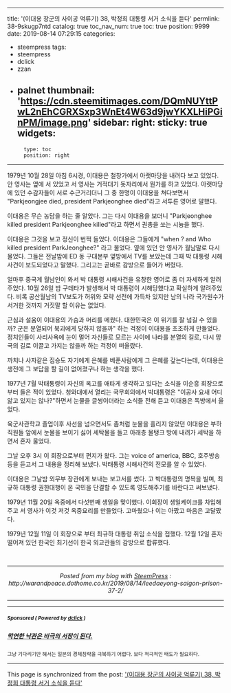 
---
title: '(이대용 장군의 사이공 억류기) 38, 박정희 대통령 서거 소식을 듣다'
permlink: 38-9skugp7ntd
catalog: true
toc_nav_num: true
toc: true
position: 9999
date: 2019-08-14 07:29:15
categories:
- steempress
tags:
- steempress
- dclick
- zzan
- palnet
thumbnail: 'https://cdn.steemitimages.com/DQmNUYttPwL2nEhCGRXSxp3WnEt4W63d9jwYKXLHiPGinPM/image.png'
sidebar:
    right:
        sticky: true
widgets:
    -
        type: toc
        position: right
---


<p>1979년 10월 28일 아침 6시경, 이대용은 철창가에서 아랫마당을 내려다 보고 있었다. 안 영사는 옆에 서 있었고 서 영사는 거적대기 돗자리에서 뭔가를 하고 있었다. 아랫마당에 있던 수감자들이 서로 수근거리더니 그 중 한명이 이대용을 쳐다보면서 "Parkjeongjee died, president Parkjeonghee died"라고 서투른 영어로 말했다. </p>
<p>이대용은 무슨 농담을 하는 줄 알았다. 그는 다시 이대용을 보더니 "Parkjeonghee killed president Parkjeonghee killed"라고 하면서 권총을 쏘는 시늉을 했다. </p>
<p>이대용은 그것을 보고 정신이 번쩍 들었다. 이대용은 그들에게 "when ? and Who killed president ParkJeonghee?" 라고 물었다. 옆에 있던 안 영사가 월남말로 다시 물었다. 그들은 전날밤에  ED 동 구대본부 옆방에서 TV를 보았는데 그때 박 대통령 시해 사건이 보도되었다고 말했다. 그리고는 곧바로 감방으로 들어가 버렸다. </p>
<p>얼마후 중국계 월남인이 와서 박 대통령 시해사건을 유창한 영어로 좀 더 자세하게 알려주었다.  10월 26일 밤 구데타가 발생해서 박 대통령이 시해당했다고 확실하게 알려주었다. 비록 공산월남의 TV보도가 허위와 모략 선전에 가득차 있지만 남의 나라 국가원수가 서거한 것까지 거짓말 할 이유는 없었다. </p>
<p>근심과 설움이 이대용의 가슴과 머리를 메웠다. 대한민국은 이 위기를 잘 넘길 수 있을까? 군은 분열되어 북괴에게 당하지 않을까" 하는 걱정이 이대용을 초조하게 만들었다. 정치인들이 사리사욕에 눈이 멀어 자신들로 모르는 사이에 나라를 분열의 길로, 다시 망국의 길로 이끌고 가지는 않을까 하는 걱정이 떠올랐다. </p>
<p>까치나 사자같은 짐승도 자기에게 은혜를 베푼사람에게 그 은혜를 갚는다는데, 이대용은 생전에 그 보답을 할 길이 없어졌구나 하는 생각을 했다. </p>
<p>1977년 7월 박태통령이 자신의 옥고를 애타게 생각하고 있다는 소식을 이순흥 회장으로 부터 들은 적이 있었다. 청와대에서 열리는 국무회의에서 박대통령은 "이공사 요새 어디 앓고 있지는 않나?"하면서 눈물을 글썽이더라는 소식들 전해 듣고 이대용은 독방에서 울었다. </p>
<p>육군사관학교 졸업이후 사선을 넘으면서도 좀처럼 눈물을 흘리지 않았던 이대용은 부하직원들 앞에서 눈물을 보이기 싫어 세탁물을 들고 아래층 물탱크 방에 내려가 세탁을 하면서 혼자 울었다. </p>
<p>그날 오후 3시 이 회장으로부터 편지가 왔다. 그는  voice of america, BBC, 호주방송 등을 듣고서 그 내용을 정리해 보냈다. 박태통령 시해사건의 전모를 알 수 있었다. </p>
<p>이대용은 그날밤 외무부 장관에게 보내는 보고서를 썼다. 고 박대통령의 명복을 빌며, 최규하 대통령 권한대행이 온 국민을 단결할 수 있도록 영도해주기를 바란다고 써보냈다.</p>
<p>1979년 11월 20일 옥중에서 다섯번째 생일을 맞이했다. 이회장이 생일케이크를 차입해주고 서 영사가 이것 저것 옥중요리를 만들었다. 고마웠으나 이는 아팠고 마음은 고달팠다. </p>
<p>1979년 12월 11일 이 회장으로 부터 최규하 대통령 취임 소식을 접했다. 12월 12일 혼자 떨어져 있던 한국인 최기선이 한국 외교관들의 감방으로 합류했다. </p>
 <br /><center><hr/><em>Posted from my blog with <a href='https://wordpress.org/plugins/steempress/'>SteemPress</a> : http://warandpeace.dothome.co.kr/2019/08/14/leedaeyong-saigon-prison-37-2/ </em><hr/></center>

---

#####  <sub> **Sponsored ( Powered by [dclick](https://www.dclick.io) )** </sub>
##### [막연한 낙관은 비극의 서장이 된다. ](https://api.dclick.io/v1/c?x=eyJhbGciOiJIUzI1NiIsInR5cCI6IkpXVCJ9.eyJjIjoid2lzZG9tYW5kanVzdGljZSIsInMiOiIzOC05c2t1Z3A3bnRkIiwiYSI6WyJ0LTIwMTciXSwidXJsIjoiaHR0cDovL29sZHN0b25lLmRvdGhvbWUuY28ua3IvZ3NvbWlhLWRlbnVuY2lhdGlvbi1uby10aW1lLyIsImlhdCI6MTU2NTc2NzkzNywiZXhwIjoxODgxMTI3OTM3fQ.stvpTdsVOYt2toi2FnCWj4QIJ-m3xB8xz0F0KyU9iA0)
<sup>그냥 기다리기만 해서는 일본의 경제침략을 극복하기 어렵다. 보다 적극적인 태도가 필요하다.</sup>


- - -

This page is synchronized from the post: ['(이대용 장군의 사이공 억류기) 38, 박정희 대통령 서거 소식을 듣다'](https://steemit.com/@wisdomandjustice/38-9skugp7ntd)
